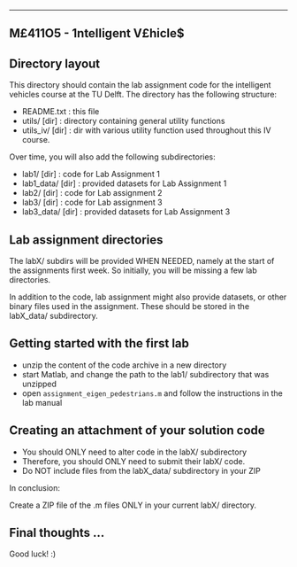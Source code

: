 --------------------------------------
M£411O5 - 1nteIIigent V£hicle$
--------------------------------------


## Directory layout

This directory should contain the lab assignment code for the intelligent vehicles course at the TU Delft.
The directory has the following structure:

- README.txt        : this file
- utils/      [dir] : directory containing general utility functions
- utils_iv/   [dir] : dir with various utility function used throughout
                      this IV course.

Over time, you will also add the following subdirectories:

- lab1/       [dir] : code for Lab Assignment 1
- lab1_data/  [dir] : provided datasets for Lab Assignment 1
- lab2/       [dir] : code for Lab assignment 2
- lab3/       [dir] : code for Lab assignment 3
- lab3_data/  [dir] : provided datasets for Lab Assignment 3

## Lab assignment directories

The labX/ subdirs will be provided WHEN NEEDED, namely at the start of the assignments first week. So initially, you will be missing a few lab directories.

In addition to the code, lab assignment might also provide datasets, or other binary files used in the assignment.
These should be stored in the labX_data/ subdirectory.

## Getting started with the first lab

- unzip the content of the code archive in a new directory
- start Matlab, and change the path to the lab1/ subdirectory that was unzipped
- open `assignment_eigen_pedestrians.m` and follow the instructions in the lab manual

## Creating an attachment of your solution code

- You should ONLY need to alter code in the labX/ subdirectory
- Therefore, you should ONLY need to submit their labX/ code.
- Do NOT include files from the labX_data/ subdirectory in your ZIP

In conclusion:

   Create a ZIP file of the .m files ONLY in your current labX/ directory.


## Final thoughts ...

Good luck! :)

